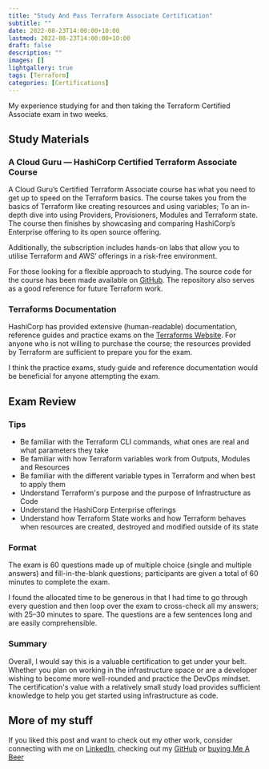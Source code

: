 ```yaml
---
title: "Study And Pass Terraform Associate Certification"
subtitle: ""
date: 2022-08-23T14:00:00+10:00
lastmod: 2022-08-23T14:00:00+10:00
draft: false
description: ""
images: []
lightgallery: true
tags: [Terraform]
categories: [Certifications]
---
```


My experience studying for and then taking the Terraform Certified Associate exam in two weeks.
<!--more-->

[](https://miro.medium.com/max/2000/1*wAXEwN_JCJUat4f2MA8Gdw.png)
## Study Materials

### A Cloud Guru — HashiCorp Certified Terraform Associate Course

A Cloud Guru’s Certified Terraform Associate course has what you need to get up to speed on the Terraform basics. The course takes you from the basics of Terraform like creating resources and using variables; To an in-depth dive into using Providers, Provisioners, Modules and Terraform state. The course then finishes by showcasing and comparing HashiCorp’s Enterprise offering to its open source offering.

Additionally, the subscription includes hands-on labs that allow you to utilise Terraform and AWS’ offerings in a risk-free environment.

For those looking for a flexible approach to studying. The source code for the course has been made available on [GitHub](https://github.com/linuxacademy/content-hashicorp-certified-terraform-associate-foundations). The repository also serves as a good reference for future Terraform work.

### Terraforms Documentation

HashiCorp has provided extensive (human-readable) documentation, reference guides and practice exams on the [Terraforms Website](https://learn.hashicorp.com/collections/terraform/certification). For anyone who is not willing to purchase the course; the resources provided by Terraform are sufficient to prepare you for the exam.

I think the practice exams, study guide and reference documentation would be beneficial for anyone attempting the exam.

## Exam Review

### Tips

*   Be familiar with the Terraform CLI commands, what ones are real and what parameters they take
*   Be familiar with how Terraform variables work from Outputs, Modules and Resources
*   Be familiar with the different variable types in Terraform and when best to apply them
*   Understand Terraform's purpose and the purpose of Infrastructure as Code
*   Understand the HashiCorp Enterprise offerings
*   Understand how Terraform State works and how Terraform behaves when resources are created, destroyed and modified outside of its state

### **Format**

The exam is 60 questions made up of multiple choice (single and multiple answers) and fill-in-the-blank questions; participants are given a total of 60 minutes to complete the exam.

I found the allocated time to be generous in that I had time to go through every question and then loop over the exam to cross-check all my answers; with 25–30 minutes to spare. The questions are a few sentences long and are easily comprehensible.

### Summary

Overall, I would say this is a valuable certification to get under your belt. Whether you plan on working in the infrastructure space or are a developer wishing to become more well-rounded and practice the DevOps mindset. The certification's value with a relatively small study load provides sufficient knowledge to help you get started using infrastructure as code.

## More of my stuff

If you liked this post and want to check out my other work, consider connecting with me on [LinkedIn](https://www.linkedin.com/in/jared-wilton/), checking out my [GitHub](https://github.com/Jared1204) or [buying Me A Beer](https://buymeacoffee.com/dev_jared)                